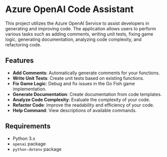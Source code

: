 # Azure OpenAI Code Assistant

This project utilizes the Azure OpenAI Service to assist developers in generating and improving code. The application allows users to perform various tasks such as adding comments, writing unit tests, fixing game logic, generating documentation, analyzing code complexity, and refactoring code.

## Features

- **Add Comments**: Automatically generate comments for your functions.
- **Write Unit Tests**: Create unit tests based on existing functions.
- **Fix Game Logic**: Debug and fix issues in the Go Fish game implementation.
- **Generate Documentation**: Create documentation from code templates.
- **Analyze Code Complexity**: Evaluate the complexity of your code.
- **Refactor Code**: Improve the readability and efficiency of your code.
- **Help Command**: View descriptions of available commands.

## Requirements

- Python 3.x
- `openai` package
- `python-dotenv` package
